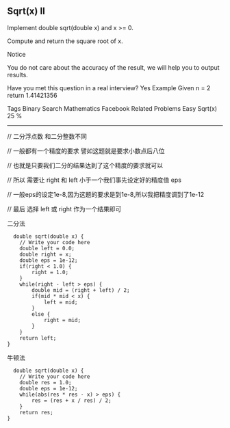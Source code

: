 ## Sqrt(x) II  ##

Implement double sqrt(double x) and x >= 0.

Compute and return the square root of x.

 Notice

You do not care about the accuracy of the result, we will help you to output results.

Have you met this question in a real interview? Yes
Example
Given n = 2 return 1.41421356

Tags 
Binary Search Mathematics Facebook
Related Problems 
Easy Sqrt(x) 25 %

----------
// 二分浮点数 和二分整数不同

// 一般都有一个精度的要求 譬如这题就是要求小数点后八位

// 也就是只要我们二分的结果达到了这个精度的要求就可以

// 所以 需要让 right 和 left 小于一个我们事先设定好的精度值 eps

// 一般eps的设定1e-8,因为这题的要求是到1e-8,所以我把精度调到了1e-12

// 最后 选择 left 或 right 作为一个结果即可

二分法

	  double sqrt(double x) {
	    // Write your code here
	    double left = 0.0;
	    double right = x;
	    double eps = 1e-12;
	    if(right < 1.0) {
	        right = 1.0;
	    }
	    while(right - left > eps) {
	        double mid = (right + left) / 2;
	        if(mid * mid < x) {
	            left = mid;
	        }
	        else {
	            right = mid;
	        }
	    }
	    return left;
	}
牛顿法
	
	  double sqrt(double x) {
	    // Write your code here
	    double res = 1.0;
	    double eps = 1e-12;
	    while(abs(res * res - x) > eps) {
	        res = (res + x / res) / 2;
	    }
	    return res;
	}